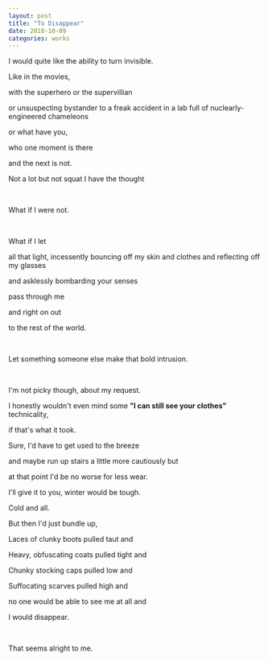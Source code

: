 ```yaml
---
layout: post
title: "To Disappear"
date: 2018-10-09
categories: works
---
```


I would quite like the ability to turn invisible.

Like in the movies,

with the superhero or the supervillian

or unsuspecting bystander to a freak accident in a lab full of
nuclearly-engineered chameleons

or what have you,

who one moment is there

and the next is not.

Not a lot but not squat I have the thought

<br>

What if I were not.

<br>

What if I let

all that light, incessently bouncing off my skin and clothes and reflecting off
my glasses

and asklessly bombarding your senses

pass through me

and right on out

to the rest of the world.

<br>

Let something someone else make that bold intrusion.

<br>

I'm not picky though, about my request.

I honestly wouldn't even mind some __"I can still see your clothes"__ technicality,

if that's what it took.

Sure, I'd have to get used to the breeze

and maybe run up stairs a little more cautiously but

at that point I'd be no worse for less wear.

I'll give it to you, winter would be tough.

Cold and all.

But then I'd just bundle up,

Laces of clunky boots pulled taut and

Heavy, obfuscating coats pulled tight and

Chunky stocking caps pulled low and

Suffocating scarves pulled high and

no one would be able to see me at all and

I would disappear.

<br>

That seems alright to me.
